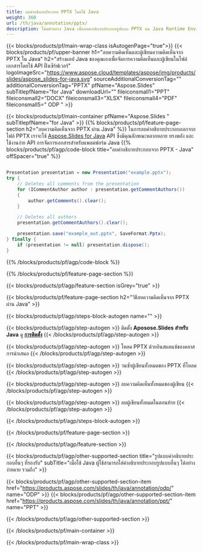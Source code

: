 ```yaml
---
title: ลบคำอธิบายประกอบ PPTX โดยใช้ Java
weight: 360
url: /th/java/annotation/pptx/ 
description: โค้ดตัวอย่าง Java เพื่อลบคำอธิบายประกอบรูปแบบ PPTX บน Java Runtime Environment สำหรับ JSP/JSF Application และ Desktop Applications
---
```


{{< blocks/products/pf/main-wrap-class isAutogenPage="true">}}
{{< blocks/products/pf/upper-banner h1="ลบความคิดเห็นและผู้เขียนความคิดเห็นจาก PPTX ใน Java" h2="สร้างแอป Java ของคุณเองเพื่อจัดการความคิดเห็นและผู้เขียนในไฟล์เอกสารโดยใช้ API ฝั่งเซิร์ฟเวอร์" logoImageSrc="https://www.aspose.cloud/templates/aspose/img/products/slides/aspose_slides-for-java.svg" sourceAdditionalConversionTag="" additionalConversionTag="PPTX" pfName="Aspose.Slides" subTitlepfName="for Java" downloadUrl="" fileiconsmall1="PPT" fileiconsmall2="DOCX" fileiconsmall3="XLSX" fileiconsmall4="PDF" fileiconsmall5=" ODP " >}}

{{< blocks/products/pf/main-container pfName="Aspose.Slides " subTitlepfName="for Java" >}}
{{% blocks/products/pf/feature-page-section  h2="ลบความคิดเห็นจาก PPTX ผ่าน Java" %}}
ในการลบคำอธิบายประกอบออกจากไฟล์ PPTX เราจะใช้ [Aspose.Slides for Java](https://products.aspose.com/slides/th/java/) API ซึ่งมีคุณลักษณะหลากหลาย ทรงพลัง และใช้งานง่าย API การจัดการเอกสารสำหรับแพลตฟอร์ม Java
{{% blocks/products/pf/agp/code-block title="ลบคำอธิบายประกอบจาก PPTX - Java" offSpacer="true" %}}

```java

Presentation presentation = new Presentation("example.pptx");
try {
    // Deletes all comments from the presentation
    for (ICommentAuthor author : presentation.getCommentAuthors())
    {
        author.getComments().clear();
    }

    // Deletes all authors
    presentation.getCommentAuthors().clear();

    presentation.save("example_out.pptx", SaveFormat.Pptx);
} finally {
    if (presentation != null) presentation.dispose();
}
```
{{% /blocks/products/pf/agp/code-block %}}

{{% /blocks/products/pf/feature-page-section %}}

{{< blocks/products/pf/agp/feature-section isGrey="true" >}}

{{< blocks/products/pf/feature-page-section  h2="วิธีลบความคิดเห็นจาก PPTX ผ่าน Java" >}}

{{< blocks/products/pf/agp/steps-block-autogen name="" >}}

{{< blocks/products/pf/agp/step-autogen >}}
ติดตั้ง **Aposose.Slides สำหรับ Java** ดู [**การติดตั้ง**](https://docs.aspose.com/slides/java/installation/)
{{< /blocks/products/pf/agp/step-autogen >}}

{{< blocks/products/pf/agp/step-autogen >}}
โหลด PPTX ด้วยอินสแตนซ์ของคลาสการนำเสนอ
{{< /blocks/products/pf/agp/step-autogen >}}

{{< blocks/products/pf/agp/step-autogen >}}
วนซ้ำผู้เขียนทั้งหมดของ PPTX ที่โหลด
{{< /blocks/products/pf/agp/step-autogen >}}

{{< blocks/products/pf/agp/step-autogen >}}
ลบความคิดเห็นทั้งหมดของผู้เขียน
{{< /blocks/products/pf/agp/step-autogen >}}

{{< blocks/products/pf/agp/step-autogen >}}
ลบผู้เขียนทั้งหมดในตอนท้าย
{{< /blocks/products/pf/agp/step-autogen >}}

{{< /blocks/products/pf/agp/steps-block-autogen >}}

{{< /blocks/products/pf/feature-page-section >}}

{{< /blocks/products/pf/agp/feature-section >}}

{{< blocks/products/pf/agp/other-supported-section title="รูปแบบคำอธิบายประกอบอื่นๆ ที่รองรับ" subTitle="เมื่อใช้ Java ผู้ใช้สามารถใส่คำอธิบายประกอบรูปแบบอื่นๆ ได้อย่างง่ายดาย รวมถึง" >}}

{{< blocks/products/pf/agp/other-supported-section-item href="https://products.aspose.com/slides/th/java/annotation/odp/" name="ODP" >}}
{{< blocks/products/pf/agp/other-supported-section-item href="https://products.aspose.com/slides/th/java/annotation/ppt/" name="PPT" >}}

{{< /blocks/products/pf/agp/other-supported-section >}}

{{< /blocks/products/pf/main-container >}}
    
{{< /blocks/products/pf/main-wrap-class >}}